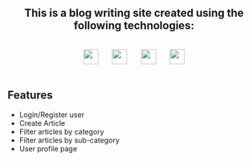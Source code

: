 <div align="center">

## This is a blog writing site created using the following technologies:

</div>
<br/>
<div align="center">
    <a href="https://nextjs.org/" target="_blank"><img src="https://upload.wikimedia.org/wikipedia/commons/thumb/8/8e/Nextjs-logo.svg/1280px-Nextjs-logo.svg.png" height="30"/></a>
    <span>&nbsp;&nbsp;&nbsp;&nbsp;&nbsp;</span>
    <a href="https://hasura.io/" target="_blank"><img src="https://hasura.io/brand-assets/hasura-logo-primary-dark.png" height="30"/></a>
    <span>&nbsp;&nbsp;&nbsp;&nbsp;&nbsp;</span>
    <a href="https://nhost.io/" target="_blank"><img src="https://images.saasworthy.com/nhost_10768_logo_1604062381_jvtlr.svg"  height="30"/></a>
    <span>&nbsp;&nbsp;&nbsp;&nbsp;&nbsp;</span>
    <a href="https://tailwindcss.com/" target="_blank"><img src="https://tailwindcss.com/_next/static/media/tailwindcss-mark.79614a5f61617ba49a0891494521226b.svg" height="30"/></a>
</div>
<br/>

## Features

- Login/Register user
- Create Article
- Filter articles by category
- Filter articles by sub-category
- User profile page


